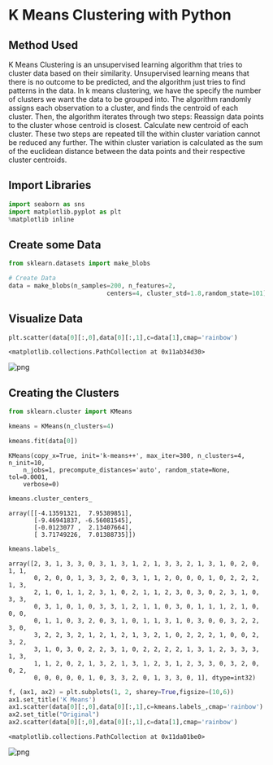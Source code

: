 
# K Means Clustering with Python
## Method Used
K Means Clustering is an unsupervised learning algorithm that tries to cluster data based on their similarity. Unsupervised learning means that there is no outcome to be predicted, and the algorithm just tries to find patterns in the data. In k means clustering, we have the specify the number of clusters we want the data to be grouped into. The algorithm randomly assigns each observation to a cluster, and finds the centroid of each cluster. Then, the algorithm iterates through two steps:
Reassign data points to the cluster whose centroid is closest. Calculate new centroid of each cluster. These two steps are repeated till the within cluster variation cannot be reduced any further. The within cluster variation is calculated as the sum of the euclidean distance between the data points and their respective cluster centroids.

## Import Libraries


```python
import seaborn as sns
import matplotlib.pyplot as plt
%matplotlib inline
```

## Create some Data


```python
from sklearn.datasets import make_blobs
```


```python
# Create Data
data = make_blobs(n_samples=200, n_features=2, 
                           centers=4, cluster_std=1.8,random_state=101)
```

## Visualize Data


```python
plt.scatter(data[0][:,0],data[0][:,1],c=data[1],cmap='rainbow')
```




    <matplotlib.collections.PathCollection at 0x11ab34d30>




![png](output_7_1.png)


## Creating the Clusters


```python
from sklearn.cluster import KMeans
```


```python
kmeans = KMeans(n_clusters=4)
```


```python
kmeans.fit(data[0])
```




    KMeans(copy_x=True, init='k-means++', max_iter=300, n_clusters=4, n_init=10,
        n_jobs=1, precompute_distances='auto', random_state=None, tol=0.0001,
        verbose=0)




```python
kmeans.cluster_centers_
```




    array([[-4.13591321,  7.95389851],
           [-9.46941837, -6.56081545],
           [-0.0123077 ,  2.13407664],
           [ 3.71749226,  7.01388735]])




```python
kmeans.labels_
```




    array([2, 3, 1, 3, 3, 0, 3, 1, 3, 1, 2, 1, 3, 3, 2, 1, 3, 1, 0, 2, 0, 1, 1,
           0, 2, 0, 0, 1, 3, 3, 2, 0, 3, 1, 1, 2, 0, 0, 0, 1, 0, 2, 2, 2, 1, 3,
           2, 1, 0, 1, 1, 2, 3, 1, 0, 2, 1, 1, 2, 3, 0, 3, 0, 2, 3, 1, 0, 3, 3,
           0, 3, 1, 0, 1, 0, 3, 3, 1, 2, 1, 1, 0, 3, 0, 1, 1, 1, 2, 1, 0, 0, 0,
           0, 1, 1, 0, 3, 2, 0, 3, 1, 0, 1, 1, 3, 1, 0, 3, 0, 0, 3, 2, 2, 3, 0,
           3, 2, 2, 3, 2, 1, 2, 1, 2, 1, 3, 2, 1, 0, 2, 2, 2, 1, 0, 0, 2, 3, 2,
           3, 1, 0, 3, 0, 2, 2, 3, 1, 0, 2, 2, 2, 2, 1, 3, 1, 2, 3, 3, 3, 1, 3,
           1, 1, 2, 0, 2, 1, 3, 2, 1, 3, 1, 2, 3, 1, 2, 3, 3, 0, 3, 2, 0, 0, 2,
           0, 0, 0, 0, 0, 1, 0, 3, 3, 2, 0, 1, 3, 3, 0, 1], dtype=int32)




```python
f, (ax1, ax2) = plt.subplots(1, 2, sharey=True,figsize=(10,6))
ax1.set_title('K Means')
ax1.scatter(data[0][:,0],data[0][:,1],c=kmeans.labels_,cmap='rainbow')
ax2.set_title("Original")
ax2.scatter(data[0][:,0],data[0][:,1],c=data[1],cmap='rainbow')
```




    <matplotlib.collections.PathCollection at 0x11da01be0>




![png](output_14_1.png)

